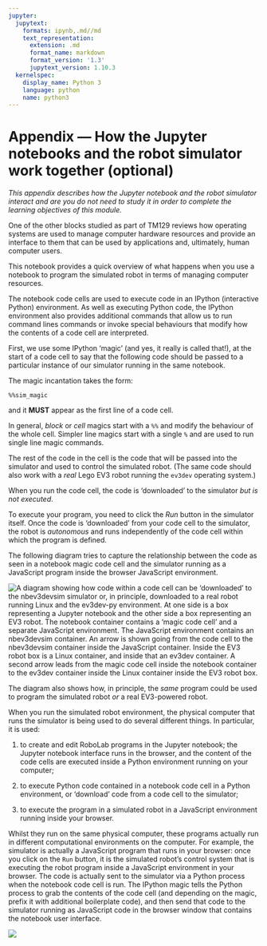 ```yaml
---
jupyter:
  jupytext:
    formats: ipynb,.md//md
    text_representation:
      extension: .md
      format_name: markdown
      format_version: '1.3'
      jupytext_version: 1.10.3
  kernelspec:
    display_name: Python 3
    language: python
    name: python3
---
```


# Appendix — How the Jupyter notebooks and the robot simulator work together (optional)

*This appendix describes how the Jupyter notebook and the robot simulator interact and are you do not need to study it in order to complete the learning objectives of this module.*

One of the other blocks studied as part of TM129 reviews how operating systems are used to manage computer hardware resources and provide an interface to them that can be used by applications and, ultimately, human computer users.

This notebook provides a quick overview of what happens when you use a notebook to program the simulated robot in terms of managing computer resources.

The notebook code cells are used to execute code in an IPython (interactive Python) environment. As well as executing Python code, the IPython environment also provides additional commands that allow us to run command lines commands or invoke special behaviours that modify how the contents of a code cell are interpreted.

First, we use some IPython ‘magic’ (and yes, it really is called that!), at the start of a code cell to say that the following code should be passed to a particular instance of our simulator running in the same notebook.

The magic incantation takes the form:

`%%sim_magic`

and it __MUST__ appear as the first line of a code cell.

In general, *block* or *cell* magics start with a `%%` and modify the behaviour of the whole cell. Simpler line magics start with a single `%` and are used to run single line magic commands.

The rest of the code in the cell is the code that will be passed into the simulator and used to control the simulated robot. (The same code should also work with a *real* Lego EV3 robot running the `ev3dev` operating system.)

When you run the code cell, the code is ‘downloaded’ to the simulator *but is not executed*.

To execute your program, you need to click the *Run* button in the simulator itself. Once the code is ‘downloaded’ from your code cell to the simulator, the robot is *autonomous* and runs independently of the code cell within which the program is defined.

The following diagram tries to capture the relationship between the code as seen in a notebook magic code cell and the simulator running as a JavaScript program inside the browser JavaScript environment.

![A diagram showing how code within a code cell can be ‘downloaded’ to the nbev3devsim simulator or, in principle, downloaded to a real robot running Linux and the ev3dev-py environment. At one side is a box representing a Jupyter notebook and the other side a box representing an EV3 robot. The notebook container contains a ‘magic code cell’ and a separate JavaScript environment. The JavaScript environment contains an nbev3devsim container. An arrow is shown going from the code cell to the nbev3devsim container inside the JavaScript container. Inside the EV3 robot box is a Linux container, and inside that an ev3dev container. A second arrow leads from the magic code cell inside the notebook container to the ev3dev container inside the Linux container inside the EV3 robot box.](../images/ev3dev-codearchitecture.png)

The diagram also shows how, in principle, the *same* program could be used to program the simulated robot *or* a real EV3-powered robot.


When you run the simulated robot environment, the physical computer that runs the simulator is being used to do several different things. In particular, it is used:

1. to create and edit RoboLab programs in the Jupyter notebook; the Jupyter notebook interface runs in the browser, and the content of the code cells are executed inside a Python environment running on your computer;

2. to execute Python code contained in a notebook code cell in a Python environment, or ‘download’ code from a code cell to the simulator;

3. to execute the program in a simulated robot in a JavaScript environment running inside your browser.

Whilst they run on the same physical computer, these programs actually run in different computational environments on the computer. For example, the simulator is actually a JavaScript program that runs in your browser: once you click on the `Run` button, it is the simulated robot’s control system that is executing the robot program inside a JavaScript environment in your browser. The code is actually sent to the simulator via a Python process when the notebook code cell is run. The IPython magic tells the Python process to grab the contents of the code cell (and depending on the magic, prefix it with additional boilerplate code), and then send that code to the simulator running as JavaScript code in the browser window that contains the notebook user interface.

![](../images/ev3-jupyter-arch.png)



